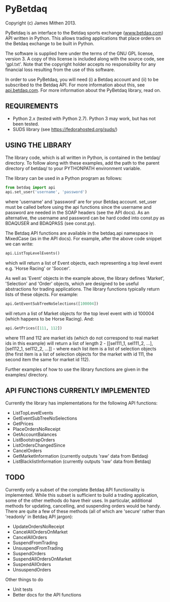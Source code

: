 PyBetdaq
========

Copyright (c) James Mithen 2013.

PyBetdaq is an interface to the Betdaq sports exchange
(www.betdaq.com) API written in Python.  This allows trading
applications that place orders on the Betdaq exchange to be built in
Python.

The software is supplied here under the terms of the GNU GPL license,
version 3.  A copy of this license is included along with the source
code, see 'gpl.txt'.  Note that the copyright holder accepts no
responsibility for any financial loss resulting from the use of this
software.
 
In order to use PyBetdaq, you will need (i) a Betdaq account and (ii)
to be subscribed to the Betdaq API.  For more information about this,
see [api.betdaq.com](http://api.betdaq.com).  For more information
about the PyBetdaq library, read on.

REQUIREMENTS
-------------

* Python 2.x (tested with Python 2.7).  Python 3 may work, but has not been tested.
* SUDS library (see https://fedorahosted.org/suds/)

USING THE LIBRARY
-----------------

The library code, which is all written in Python, is contained in the
betdaq/ directory.  To follow along with these examples, add the path
to the parent directory of betdaq/ to your PYTHONPATH environment
variable.

The library can be used in a Python program as follows:
```python
from betdaq import api
api.set_user('username', 'password')
```

where 'username' and 'password' are for your Betdaq account.  set_user
must be called before using the api functions since the username and
password are needed in the SOAP headers (see the API docs).  As an
alternative, the username and password can be hard coded into const.py
as BDAQUSER and BDAQPASS (see const.py).

The Betdaq API functions are available in the betdaq.api namespace in
MixedCase (as in the API docs).  For example, after the above code
snippet we can write:

```python
api.ListTopLevelEvents()
```
which will return a list of Event objects, each representing a top
level event e.g. 'Horse Racing' or 'Soccer'.

As well as 'Event' objects in the example above, the library defines
'Market', 'Selection' and 'Order' objects, which are designed to be
useful abstractions for trading applications.  The library functions
typically return lists of these objects.  For example:
```python
api.GetEventSubTreeNoSelections([100004])
```
will return a list of Market objects for the top level event with id
100004 (which happens to be Horse Racing).  And:
```python
api.GetPrices([111, 112])
```

where 111 and 112 are market ids (which do not correspond to real
market ids in this example) will return a list of length 2 -
[[sel111_1, sel111_2, ...], [sel112_1, sel112_2, ...]] - where each
list item is a list of selection objects (the first item is a list of
selection objects for the market with id 111, the second item the same
for market id 112).

Further examples of how to use the library functions are given in the
examples/ directory.

API FUNCTIONS CURRENTLY IMPLEMENTED
-----------------------------------

Currently the library has implementations for the following API
functions:

* ListTopLevelEvents
* GetEventSubTreeNoSelections
* GetPrices
* PlaceOrdersNoReceipt
* GetAccountBalances
* ListBootstrapOrders
* ListOrdersChangedSince
* CancelOrders
* GetMarketInformation (currently outputs 'raw' data from Betdaq)
* ListBlacklistInformation (currently outputs 'raw' data from Betdaq)


TODO
----

Currently only a subset of the complete Betdaq API functionality is
implemented.  While this subset is sufficient to build a trading
application, some of the other methods do have their uses.  In
particular, additional methods for updating, cancelling, and
suspending orders would be handy.  There are quite a few of these
methods (all of which are 'secure' rather than 'readonly' in Betdaq
API jargon):

* UpdateOrdersNoReceipt
* CancelAllOrdersOnMarket
* CancelAllOrders
* SuspendFromTrading
* UnsuspendFromTrading
* SuspendOrders
* SuspendAllOrdersOnMarket
* SuspendAllOrders
* UnsuspendOrders

Other things to do
* Unit tests
* Better docs for the API functions
